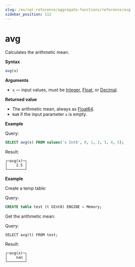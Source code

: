 ```yaml
---
slug: /en/sql-reference/aggregate-functions/reference/avg
sidebar_position: 112
---
```


# avg

Calculates the arithmetic mean.

**Syntax**

``` sql
avg(x)
```

**Arguments**

- `x` — input values, must be [Integer](../../../sql-reference/data-types/int-uint.md), [Float](../../../sql-reference/data-types/float.md), or [Decimal](../../../sql-reference/data-types/decimal.md).

**Returned value**

- The arithmetic mean, always as [Float64](../../../sql-reference/data-types/float.md).
- `NaN` if the input parameter `x` is empty.

**Example**

Query:

``` sql
SELECT avg(x) FROM values('x Int8', 0, 1, 2, 3, 4, 5);
```

Result:

``` text
┌─avg(x)─┐
│    2.5 │
└────────┘
```

**Example**

Create a temp table:

Query:

``` sql
CREATE table test (t UInt8) ENGINE = Memory;
```

Get the arithmetic mean:

Query:

```
SELECT avg(t) FROM test;
```

Result:

``` text
┌─avg(x)─┐
│    nan │
└────────┘
```
